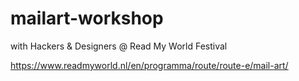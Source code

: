# mailart-workshop
with Hackers &amp; Designers @ Read My World Festival

https://www.readmyworld.nl/en/programma/route/route-e/mail-art/

